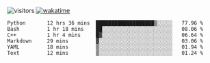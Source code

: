 <!--[![Top Langs](https://github-readme-stats.vercel.app/api/top-langs/?username=OrangeSodahub&layout=compact)](https://github.com/anuraghazra/github-readme-stats)-->
<!--[![OrangeSodahub's GitHub stats](https://github-readme-stats.vercel.app/api?username=OrangeSodahub)](https://github.com/anuraghazra/github-readme-stats)-->
![visitors](https://visitor-badge.glitch.me/badge?page_id=OrangeSodahub)
[![wakatime](https://wakatime.com/badge/user/55e306c3-cea9-4c2e-9056-61b183dcb26a.svg)](https://wakatime.com/@55e306c3-cea9-4c2e-9056-61b183dcb26a)
<!--START_SECTION:waka-->

```text
Python       12 hrs 36 mins  ███████████████████▒░░░░░   77.96 %
Bash         1 hr 18 mins    ██░░░░░░░░░░░░░░░░░░░░░░░   08.06 %
C++          1 hr 4 mins     █▓░░░░░░░░░░░░░░░░░░░░░░░   06.64 %
Markdown     29 mins         ▓░░░░░░░░░░░░░░░░░░░░░░░░   03.06 %
YAML         18 mins         ▒░░░░░░░░░░░░░░░░░░░░░░░░   01.94 %
Text         12 mins         ▒░░░░░░░░░░░░░░░░░░░░░░░░   01.24 %
```

<!--END_SECTION:waka-->
